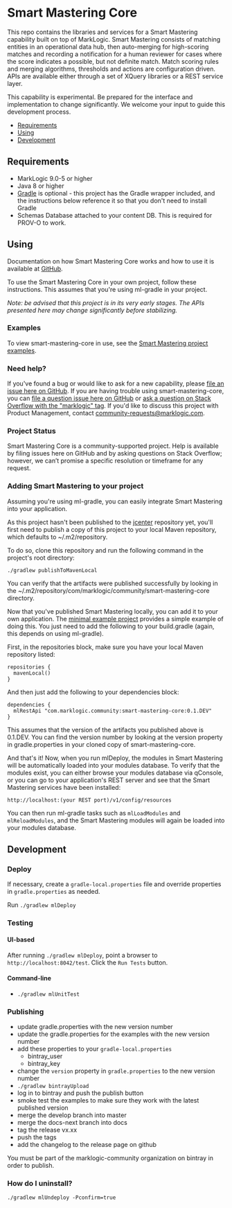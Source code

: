 
# Smart Mastering Core

This repo contains the libraries and services for a Smart Mastering capability
built on top of MarkLogic. Smart Mastering consists of matching entities in an
operational data hub, then auto-merging for high-scoring matches and recording 
a notification for a human reviewer for cases where the score indicates a 
possible, but not definite match. Match scoring rules and merging algorithms, 
thresholds and actions are configuration driven. APIs are available either 
through a set of XQuery libraries or a REST service layer. 

This capability is experimental. Be prepared for the interface and 
implementation to change significantly. We welcome your input to guide this 
development process. 

- [Requirements](#requirements)
- [Using](#using)
- [Development](#development)

## Requirements

- MarkLogic 9.0-5 or higher
- Java 8 or higher
- [Gradle](https://gradle.org/) is optional - this project has the Gradle wrapper included, and the instructions below
reference it so that you don't need to install Gradle
- Schemas Database attached to your content DB. This is required for PROV-O to work.

## Using

Documentation on how Smart Mastering Core works and how to use it is available 
at [GitHub][docs].

To use the Smart Mastering Core in your own project, follow these instructions.
This assumes that you're using ml-gradle in your project.

_Note: be advised that this project is in its very early stages. The APIs
presented here may change significantly before stabilizing._

### Examples

To view smart-mastering-core in use, see the [Smart Mastering project examples](examples).

### Need help?

If you've found a bug or would like to ask for a new capability, please [file an
issue here on GitHub][issue tracker]. If you are having trouble using 
smart-mastering-core, you can [file a question issue here on GitHub][issue tracker] 
or [ask a question on Stack Overflow with the "marklogic" tag][stackoverflow]. 
If you'd like to discuss this project with Product Management, contact 
[community-requests@marklogic.com][requests]. 

### Project Status

Smart Mastering Core is a community-supported project. Help is available by 
filing issues here on GitHub and by asking questions on Stack Overflow; 
however, we can’t promise a specific resolution or timeframe for any request. 

### Adding Smart Mastering to your project

Assuming you're using ml-gradle, you can easily integrate Smart Mastering into your application.

As this project hasn't been published to the [jcenter](https://bintray.com/bintray/jcenter) repository yet, you'll first
need to publish a copy of this project to your local Maven repository, which defaults to ~/.m2/repository. 

To do so, clone this repository and run the following command in the project's root directory:

    ./gradlew publishToMavenLocal
    
You can verify that the artifacts were published successfully by looking in the 
~/.m2/repository/com/marklogic/community/smart-mastering-core directory.

Now that you've published Smart Mastering locally, you can add it to your own application. The 
[minimal example project](examples/minimal-project) provides a simple example of doing this. You just need to add 
the following to your build.gradle (again, this depends on using ml-gradle).

First, in the repositories block, make sure you have your local Maven repository listed:

    repositories {
      mavenLocal()
    }

And then just add the following to your dependencies block:

    dependencies {
      mlRestApi "com.marklogic.community:smart-mastering-core:0.1.DEV"
    }

This assumes that the version of the artifacts you published above is 0.1.DEV. You can find the version number by 
looking at the version property in gradle.properties in your cloned copy of smart-mastering-core. 

And that's it! Now, when you run mlDeploy, the modules in Smart Mastering will be automatically loaded into your
modules database. To verify that the modules exist, you can either browse your modules database via qConsole, or you 
can go to your application's REST server and see that the Smart Mastering services have been installed:

    http://localhost:(your REST port)/v1/config/resources 

You can then run ml-gradle tasks such as `mlLoadModules` and `mlReloadModules`, 
and the Smart Mastering modules will again be loaded into your modules database. 

## Development

### Deploy

If necessary, create a `gradle-local.properties` file and override properties in
`gradle.properties` as needed.

Run `./gradlew mlDeploy`

### Testing

#### UI-based
After running `./gradlew mlDeploy`, point a browser to `http://localhost:8042/test`.
Click the `Run Tests` button.

#### Command-line
- `./gradlew mlUnitTest`

### Publishing

- update gradle.properties with the new version number
- update the gradle.properties for the examples with the new version number
- add these properties to your `gradle-local.properties`
  - bintray_user
  - bintray_key
- change the `version` property in `gradle.properties` to the new version number
- `./gradlew bintrayUpload`
- log in to bintray and push the publish button
- smoke test the examples to make sure they work with the latest published version
- merge the develop branch into master
- merge the docs-next branch into docs
- tag the release vx.xx
- push the tags
- add the changelog to the release page on github

You must be part of the marklogic-community organization on bintray in order to publish.

[issue tracker]: https://github.com/marklogic-community/smart-mastering-core/issues
[sm-demo]: https://github.com/marklogic-community/smart-mastering-demo/tree/develop/examples/smart-mastering
[stackoverflow]: http://stackoverflow.com/questions/ask?tags=marklogic
[requests]: mailto:community-requests@marklogic.com

### How do I uninstall?

`./gradlew mlUndeploy -Pconfirm=true`

[docs]: https://marklogic-community.github.io/smart-mastering-core/
